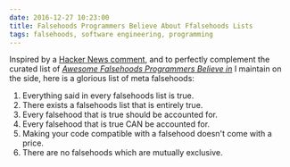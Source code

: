 ```yaml
---
date: 2016-12-27 10:23:00
title: Falsehoods Programmers Believe About Ffalsehoods Lists
tags: falsehoods, software engineering, programming
---
```


Inspired by a [Hacker News
comment](https://news.ycombinator.com/item?id=13260149), and to perfectly
complement the curated list of [*Awesome Falsehoods Programmers Believe
in*](https://github.com/kdeldycke/awesome-falsehood) I maintain on the side,
here is a glorious list of meta falsehoods:

1. Everything said in every falsehoods list is true.
1. There exists a falsehoods list that is entirely true.
1. Every falsehood that is true should be accounted for.
1. Every falsehood that is true CAN be accounted for.
1. Making your code compatible with a falsehood doesn't come with a price.
1. There are no falsehoods which are mutually exclusive.

